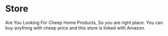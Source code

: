 # Store
Are You Looking For Cheep Home Products, So you are right place. You can buy anything with cheep price and this store is linked with Amazon.
